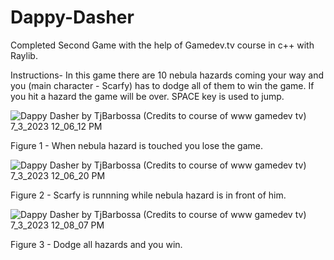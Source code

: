 # Dappy-Dasher
Completed Second Game with the help of Gamedev.tv course in c++ with Raylib.

Instructions- In this game there are 10 nebula hazards coming your way and you (main character - Scarfy) has to dodge all of them to win the game. If you hit a hazard the game will be over. SPACE key is used to jump.

![Dappy Dasher by TjBarbossa (Credits to course of www gamedev tv) 7_3_2023 12_06_12 PM](https://github.com/TJBARBOSSA/Dappy-Dasher/assets/106999424/c5d92e30-36f1-468f-9215-836d479ea9a5)

Figure 1 - When nebula hazard is touched you lose the game.

![Dappy Dasher by TjBarbossa (Credits to course of www gamedev tv) 7_3_2023 12_06_20 PM](https://github.com/TJBARBOSSA/Dappy-Dasher/assets/106999424/3ac3263f-e395-4c90-85d4-f6a10440e9e3)

Figure 2 - Scarfy is runnning while nebula hazard is in front of him.

![Dappy Dasher by TjBarbossa (Credits to course of www gamedev tv) 7_3_2023 12_08_07 PM](https://github.com/TJBARBOSSA/Dappy-Dasher/assets/106999424/144f890f-a9a4-4379-8aab-84fc601beacf)

Figure 3 - Dodge all hazards and you win.
